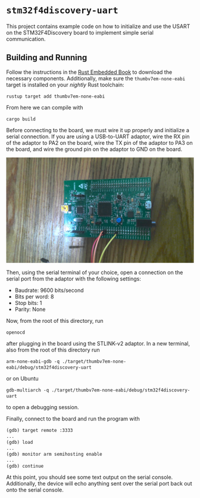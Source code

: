 # `stm32f4discovery-uart`

This project contains example code on how to initialize and use the USART on the STM32F4Discovery board to implement simple serial communication.

## Building and Running
Follow the instructions in the [Rust Embedded Book](https://docs.rust-embedded.org/book/intro/install/linux.html) to download the necessary components. Additionally, make sure the `thumbv7em-none-eabi` target is installed on your *nightly* Rust toolchain:

```
rustup target add thumbv7em-none-eabi
```

From here we can compile with 

```
cargo build
```

Before connecting to the board, we must wire it up properly and initialize a serial connection. If you are using a USB-to-UART adaptor, wire the RX pin of the adaptor to PA2 on the board, wire the TX pin of the adaptor to PA3 on the board, and wire the ground pin on the adaptor to GND on the board.

![Image showing how to connect the pins on the board to the adaptor](./images/PinsOnBoard.jpg "Connect the RX pin on adaptor to PA2, TX pin on adaptor to PA3, and ground pin on adaptor to GND")

Then, using the serial terminal of your choice, open a connection on the serial port from the adaptor with the following settings:
- Baudrate: 9600 bits/second
- Bits per word: 8
- Stop bits: 1
- Parity: None

Now, from the root of this directory, run

```
openocd
```
after plugging in the board using the STLINK-v2 adaptor. In a new terminal, also from the root of this directory run 
```
arm-none-eabi-gdb -q ./target/thumbv7em-none-eabi/debug/stm32f4discovery-uart
``` 
or on Ubuntu
```
gdb-multiarch -q ./target/thumbv7em-none-eabi/debug/stm32f4discovery-uart
```
to open a debugging session. 

Finally, connect to the board and run the program with
```
(gdb) target remote :3333
...
(gdb) load
...
(gdb) monitor arm semihosting enable
...
(gdb) continue
```

At this point, you should see some text output on the serial console. Additionally, the device will echo anything sent over the serial port back out onto the serial console.